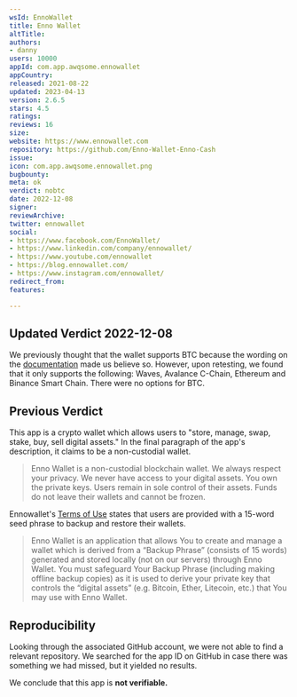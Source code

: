 ```yaml
---
wsId: EnnoWallet
title: Enno Wallet
altTitle: 
authors:
- danny
users: 10000
appId: com.app.awqsome.ennowallet
appCountry: 
released: 2021-08-22
updated: 2023-04-13
version: 2.6.5
stars: 4.5
ratings: 
reviews: 16
size: 
website: https://www.ennowallet.com
repository: https://github.com/Enno-Wallet-Enno-Cash
issue: 
icon: com.app.awqsome.ennowallet.png
bugbounty: 
meta: ok
verdict: nobtc
date: 2022-12-08
signer: 
reviewArchive: 
twitter: ennowallet
social:
- https://www.facebook.com/EnnoWallet/
- https://www.linkedin.com/company/ennowallet/
- https://www.youtube.com/ennowallet
- https://blog.ennowallet.com/
- https://www.instagram.com/ennowallet/
redirect_from: 
features: 

---
```


## Updated Verdict 2022-12-08

We previously thought that the wallet supports BTC because the wording on the [documentation](https://ennowallet.com/learn/getting-started/adding-funds-to-your-wallet/) made us believe so. However, upon retesting, we found that it only supports the following: Waves, Avalance C-Chain, Ethereum and Binance Smart Chain. There were no options for BTC.

## Previous Verdict

This app is a crypto wallet which allows users to "store, manage, swap, stake, buy, sell digital assets." In the final paragraph of the app's description, it claims to be a non-custodial wallet.

> Enno Wallet is a non-custodial blockchain wallet. We always respect your privacy. We never have access to your digital assets. You own the private keys. Users remain in sole control of their assets. Funds do not leave their wallets and cannot be frozen.

Ennowallet's [Terms of Use](https://ennowallet.com/terms-of-use/) states that users are provided with a 15-word seed phrase to backup and restore their wallets.

> Enno Wallet is an application that allows You to create and manage a wallet which is derived from a “Backup Phrase” (consists of 15 words) generated and stored locally (not on our servers) through Enno Wallet. You must safeguard Your Backup Phrase (including making offline backup copies) as it is used to derive your private key that controls the “digital assets” (e.g. Bitcoin, Ether, Litecoin, etc.) that You may use with Enno Wallet.

## Reproducibility

Looking through the associated GitHub account, we were not able to find a relevant repository. We searched for the app ID on GitHub in case there was something we had missed, but it yielded no results. 

We conclude that this app is **not verifiable.**
